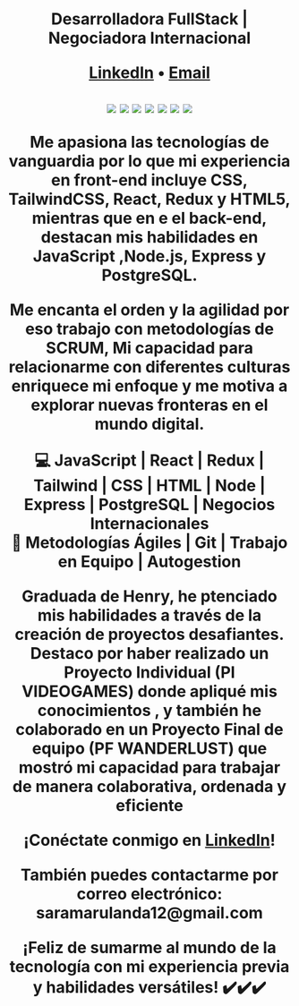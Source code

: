 <h1 align="center"HOLA!! Soy SARA MARULANDA</h1>
<p align="center">
  <strong>Desarrolladora FullStack | Negociadora Internacional</strong>
</p>

<p align="center">
  <a href="www.linkedin.com/in/sara-marulanda">LinkedIn</a> •
  <a href="mailto:saramarulanda12@gmail.com">Email</a>
</p>

<p align="center">
 <img src="https://img.shields.io/badge/JavaScript-Expert-yellow?style=flat-square&logo=javascript">
  <img src="https://img.shields.io/badge/React-Enthusiast-blue?style=flat-square&logo=react">
  <img src="https://img.shields.io/badge/Node.js-Proficient-green?style=flat-square&logo=node.js">
  <img src="https://img.shields.io/badge/Redux-Passionate-purple?style=flat-square&logo=redux">
  <img src="https://img.shields.io/badge/Express-Skilled-orange?style=flat-square&logo=express">
  <img src="https://img.shields.io/badge/PostgreSQL-Knowledgeable-blue?style=flat-square&logo=postgresql">
  <img src="https://img.shields.io/badge/Tailwind%20CSS-Enthusiast-pink?style=flat-square&logo=tailwind-css">
</p>

<p align="center">
 Me apasiona las tecnologías de vanguardia por lo que mi experiencia en front-end incluye CSS, TailwindCSS, React, Redux y HTML5, mientras que en e el back-end, destacan mis habilidades en JavaScript ,Node.js, Express y PostgreSQL.
  
Me encanta el orden y la agilidad por eso trabajo con metodologías de SCRUM, Mi capacidad para relacionarme con diferentes culturas enriquece mi enfoque y me motiva a explorar nuevas fronteras en el mundo digital.

</p>

<p align="center">
  💻 JavaScript | React | Redux | Tailwind | CSS | HTML | Node | Express | PostgreSQL | Negocios Internacionales<br>
  🚀 Metodologías Ágiles | Git | Trabajo en Equipo | Autogestion
</p>

<p align="center">
Graduada de Henry, he ptenciado mis habilidades a través de la creación de proyectos desafiantes. Destaco por haber realizado un Proyecto Individual (PI VIDEOGAMES) donde apliqué mis conocimientos , y también he colaborado en un Proyecto Final de equipo (PF WANDERLUST) que mostró mi capacidad para trabajar de manera colaborativa, ordenada y eficiente
</p>

<p align="center">
  ¡Conéctate conmigo en <a href="www.linkedin.com/in/sara-marulanda">LinkedIn</a>!
</p>

<p align="center">
  También puedes contactarme por correo electrónico: saramarulanda12@gmail.com
</p>

<p align="center">
  ¡Feliz de sumarme al mundo de la tecnología con mi experiencia previa  y habilidades versátiles! ✔️✔️✔️
</p>
